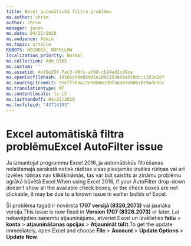 ```yaml
---
title: Excel automātiskā filtra problēmu
ms.author: chrsm
author: chrsm
manager: jecon
ms.date: 04/21/2020
ms.audience: Admin
ms.topic: article
ROBOTS: NOINDEX, NOFOLLOW
localization_priority: Normal
ms.collection: Adm_O365
ms.custom: ''
ms.assetid: 4ef9e25f-7ac3-46fc-af90-cb24ad1c99ce
ms.openlocfilehash: 10566c6ddd69d1e1002193b09a070dcc1103d26f
ms.sourcegitcommit: 55eff703a17e500681d8fa6a87eb067019ade3cc
ms.translationtype: MT
ms.contentlocale: lv-LV
ms.lasthandoff: 04/22/2020
ms.locfileid: "43714193"
---
```

# <a name="excel-autofilter-issue"></a><span data-ttu-id="01b5e-102">Excel automātiskā filtra problēmu</span><span class="sxs-lookup"><span data-stu-id="01b5e-102">Excel AutoFilter issue</span></span>

<span data-ttu-id="01b5e-103">Ja izmantojat programmu Excel 2016, ja automātiskās filtrēšanas nolaižamajā sarakstā netiek rādītas visas pieejamās izvēles rūtiņas vai arī izvēles rūtiņas nav klikšķināmās, tas var būt saistīts ar zināmu problēmu agrākā būvētā Excel.</span><span class="sxs-lookup"><span data-stu-id="01b5e-103">When using Excel 2016, if your AutoFilter drop-down doesn't show all the available check boxes, or the check boxes are not clickable, it may be due to a known issue in earlier builds of Excel.</span></span> 
  
<span data-ttu-id="01b5e-104">Šī problēma tagad ir novērsta **1707 versijā (8326,2073)** vai jaunāka versija.</span><span class="sxs-lookup"><span data-stu-id="01b5e-104">This issue is now fixed in **Version 1707 (8326.2073)** or later.</span></span> <span data-ttu-id="01b5e-105">Lai nekavējoties saņemtu atjauninājumu, atveriet Excel un izvēlieties **failu** \> **konta** \> **atjaunināšanas opcijas** \> **Atjaunināt tūlīt**.</span><span class="sxs-lookup"><span data-stu-id="01b5e-105">To get the update immediately, open Excel and choose **File** \> **Account** \> **Update Options** \> **Update Now**.</span></span>
  


